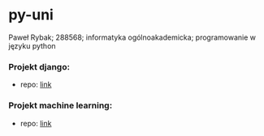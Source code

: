 # py-uni

Paweł Rybak; 288568; informatyka ogólnoakademicka; programowanie w języku python

### Projekt django:
 - repo: [link](https://github.com/wedkarz02/movie_hub)

### Projekt machine learning:
 - repo: [link](https://github.com/wedkarz02/cats-vs-dogs)

